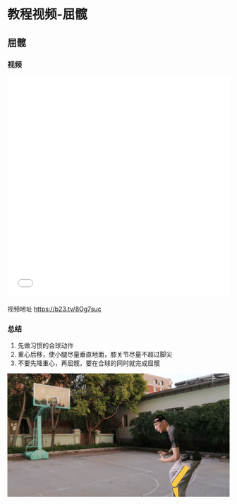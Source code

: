 # 教程视频-屈髋

## 屈髋

### 视频

<iframe height="500" width="100%" src="//player.bilibili.com/player.html?aid=976146353&bvid=BV1X44y1x7cb&cid=429217634&page=1" scrolling="no" border="0" frameborder="no" framespacing="0" allowfullscreen="true"> </iframe>

视频地址 https://b23.tv/8Og7suc

### 总结

1. 先做习惯的合球动作
2. 重心后移，使小腿尽量垂直地面，膝关节尽量不超过脚尖
3. 不要先降重心，再屈髋，要在合球的同时就完成屈髋

![](./../public/video/qukuan.png)